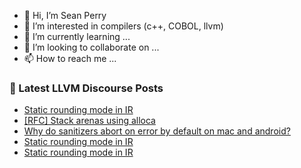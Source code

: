 - 👋 Hi, I’m Sean Perry
- 👀 I’m interested in compilers (c++, COBOL, llvm)
- 🌱 I’m currently learning ...
- 💞️ I’m looking to collaborate on ...
- 📫 How to reach me ...

<!---
s66perry/s66perry is a ✨ special ✨ repository because its `README.md` (this file) appears on your GitHub profile.
You can click the Preview link to take a look at your changes.
--->
### 📕 Latest LLVM Discourse Posts

<!-- DISCOURSE-LLVM:START -->
- [Static rounding mode in IR](https://discourse.llvm.org/t/static-rounding-mode-in-ir/80621#post_17)
- [[RFC] Stack arenas using alloca](https://discourse.llvm.org/t/rfc-stack-arenas-using-alloca/80716#post_7)
- [Why do sanitizers abort on error by default on mac and android?](https://discourse.llvm.org/t/why-do-sanitizers-abort-on-error-by-default-on-mac-and-android/80807#post_4)
- [Static rounding mode in IR](https://discourse.llvm.org/t/static-rounding-mode-in-ir/80621#post_16)
- [Static rounding mode in IR](https://discourse.llvm.org/t/static-rounding-mode-in-ir/80621#post_15)
<!-- DISCOURSE-LLVM:END -->
